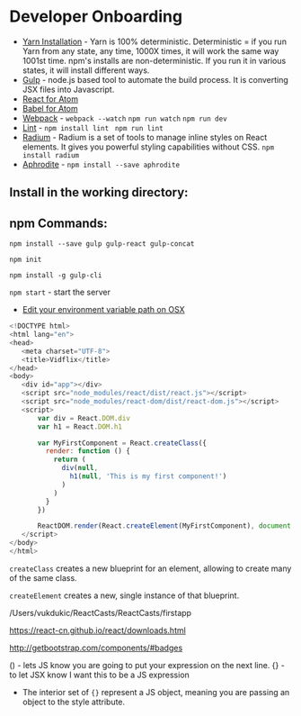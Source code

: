# Developer Onboarding

 * [Yarn Installation](https://yarnpkg.com/en/docs/install) - Yarn is 100% deterministic.  Deterministic = if you run Yarn from any state, any time, 1000X times, it will work the same way 1001st time.  npm's installs are non-deterministic.  If you run it in various states, it will install different ways.
 * [Gulp]() - node.js based tool to automate the build process.  It is converting JSX files into Javascript.
 * [React for Atom](https://orktes.github.io/atom-react/)
 * [Babel for Atom](https://atom.io/packages/language-babel)
 * [Webpack](https://webpack.js.org/guides/get-started/) - `webpack --watch` `npm run watch` `npm run dev`
 * [Lint]() - `npm install lint` ` npm run lint`
 * [Radium](http://formidable.com/open-source/radium/) - Radium is a set of tools to manage inline styles on React elements. It gives you powerful styling capabilities without CSS. `npm install radium`
 * [Aphrodite](https://github.com/Khan/aphrodite) - `npm install --save aphrodite`
 

## Install in the working directory:


## npm Commands:
`npm install --save gulp gulp-react gulp-concat`
 
 `npm init`
 
 `npm install -g gulp-cli`
 
 `npm start` - start the server
 
  * [Edit your environment variable path on OSX](http://hathaway.cc/post/69201163472/how-to-edit-your-path-environment-variables-on-mac)
 
 ```Javascript
 <!DOCTYPE html>
<html lang="en">
<head>
    <meta charset="UTF-8">
    <title>Vidflix</title>
</head>
<body>
    <div id="app"></div>
    <script src="node_modules/react/dist/react.js"></script>
    <script src="node_modules/react-dom/dist/react-dom.js"></script>
    <script>
        var div = React.DOM.div
        var h1 = React.DOM.h1

        var MyFirstComponent = React.createClass({
          render: function () {
            return (
              div(null,
                h1(null, 'This is my first component!')
              )
            )
          }
        })

        ReactDOM.render(React.createElement(MyFirstComponent), document.getElementById('app'))
    </script>
</body>
</html>
```

`createClass` creates a new blueprint for an element, allowing to create many of the same class.  

`createElement` creates a new, single instance of that blueprint.  

<script src="https://cdnjs.cloudflare.com/ajax/libs/react/0.13.3/JSXTransformer.js"></script>

/Users/vukdukic/ReactCasts/ReactCasts/firstapp

https://react-cn.github.io/react/downloads.html

http://getbootstrap.com/components/#badges

() - lets JS know you are going to put your expression on the next line.
{} - to let JSX know I want this to be a JS expression

 * The interior set of `{}` represent a JS object, meaning you are passing an object to the style attribute. 
 
